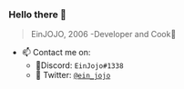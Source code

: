 

<!--
**EinJOJO/EinJOJO** is a ✨ _special_ ✨ repository because its `README.md` (this file) appears on your GitHub profile.

Here are some ideas to get you started:

- 🔭 I’m currently working on ...
- 🌱 I’m currently learning ...
- 👯 I’m looking to collaborate on ...
- 🤔 I’m looking for help with ...
- 💬 Ask me about ...
- 📫 How to reach me: ...
- 😄 Pronouns: ...
- ⚡ Fun fact: ...
-->

### **Hello there 👋** 
> EinJOJO, 2006
> -Developer and Cook🍕



 - 📫 Contact me on:  
   - 👻Discord: `EinJojo#1338`
   - 🐤 Twitter: [`@ein_jojo`](https://twitter.com/ein_jojo)
 
 
